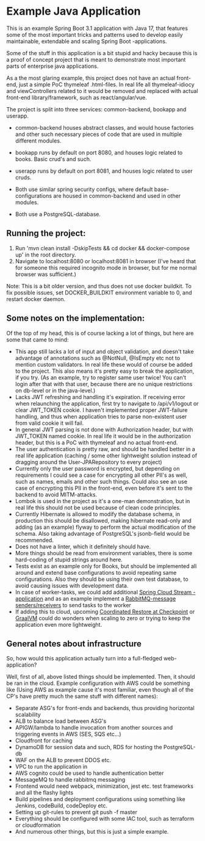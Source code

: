 # Example Java Application

This is an example Spring Boot 3.1 application with Java 17, that features some of the most important tricks and patterns used to develop easily maintainable, extendable and scaling Spring Boot -applications.

Some of the stuff in this application is a bit stupid and hacky because this is a proof of concept project that is meant to demonstrate most important parts of enterprise java applications.

As a the most glaring example, this project does not have an actual front-end, just a simple PoC thymeleaf .html-files. In real life all thymeleaf-idiocy and viewControllers related to it would be removed and replaced with actual front-end library/framework, such as react/angular/vue.

The project is split into three services: common-backend, bookapp and userapp.

- common-backend houses abstract classes, and would house factories and other such necessary pieces of code that are used in multiple different modules.
- bookapp runs by default on port 8080, and houses logic related to books. Basic crud's and such.
- userapp runs by default on port 8081, and houses logic related to user cruds.


- Both use similar spring security configs, where default base-configurations are housed in common-backend and used in other modules.
- Both use a PostgreSQL-database.

## Running the project:

1. Run 'mvn clean install -DskipTests && cd docker && docker-compose up' in the root directory.
2. Navigate to localhost:8080 or localhost:8081 in browser (I've heard that for someone this required incognito mode in browser, but for me normal browser was sufficient.)

Note: This is a bit older version, and thus does not use docker buildkit. To fix possible issues, set DOCKER_BUILDKIT environment variable to 0, and restart docker daemon.

## Some notes on the implementation:
Of the top of my head, this is of course lacking a lot of things, but here are some that came to mind:

- This app still lacks a lot of input and object validation, and doesn't take advantage of annotations such as @NotNull, @IsEmpty etc not to mention custom validators. In real life these would of course be added to the project. This also means it's pretty easy to break the application, if you try. (As an example, try to register same user twice! You can't login after that with that user, because there are no unique restrictions on db-level or in the java-level.)
- Lacks JWT refreshing and handling it's expiration. If receiving error when relaunching the application, first try to navigate to /api/v1/logout or clear JWT_TOKEN cookie. I haven't implemented proper JWT-failure handling, and thus when application tries to parse non-existent user from valid cookie it will fail.
- In general JWT parsing is not done with Authorization header, but with JWT_TOKEN named cookie. In real life it would be in the authorization header, but this is a PoC with thymeleaf and no actual front-end.
- The user authentication is pretty raw, and should be handled better in a real life application (caching / some other lightweight solution instead of dragging around the User-JPARepository to every project)
- Currently only the user password is encrypted, but depending on requirements I could see a case for encrypting all other PII's as well, such as names, emails and other such things. Could also see an use case of encrypting this PII in the front-end, even before it's sent to the backend to avoid MITM-attacks.
- Lombok is used in the project as it's a one-man demonstration, but in real life this should not be used because of clean code principles.
- Currently Hibernate is allowed to modify the database schema, in production this should be disallowed, making hibernate read-only and adding (as an example) flyway to perform the actual modification of the schema. Also taking advantage of PostgreSQL's jsonb-field would be recommended.
- Does not have a linter, which it definitely should have.
- More things should be read from environment variables, there is some hard-coding of stupid strings around here.
- Tests exist as an example only for Books, but should be implemented all around and extend base configurations to avoid repeating same configurations. Also they should be using their own test database, to avoid causing issues with development data.
- In case of worker-tasks, we could add additional [Spring Cloud Stream -application](https://spring.io/projects/spring-cloud-stream) and as an example implement a [RabbitMQ-message senders/receivers](https://spring.io/guides/gs/messaging-rabbitmq/) to send tasks to the worker
- If adding this to cloud, upcoming [Coordinated Restore at Checkpoint](https://github.com/CRaC/docs) or [GraalVM](https://www.graalvm.org/) could do wonders when scaling to zero or trying to keep the application even more lightweight.

## General notes about infrastructure

So, how would this application actually turn into a full-fledged web-application?

Well, first of all, above listed things should be implemented. Then, it should be ran in the cloud. Example configuration with AWS could be something like (Using AWS as example cause it's most familiar, even though all of the CP's have pretty much the same stuff with different names):

- Separate ASG's for front-ends and backends, thus providing horizontal scalability
- ALB to balance load between ASG's
- APIGW/lambda to handle invocation from another sources and triggering events in AWS (SES, SQS etc...)
- Cloudfront for caching
- DynamoDB for session data and such, RDS for hosting the PostgreSQL-db
- WAF on the ALB to prevent DDOS etc.
- VPC to run the application in
- AWS cognito could be used to handle authentication better
- MessageMQ to handle rabbitmq messaging
- Frontend would need webpack, minimization, jest etc. test frameworks and all the flashy lights
- Build pipelines and deployment configurations using something like Jenkins, codeBuild, codeDeploy etc.
- Setting up git-rules to prevent git push -f master
- Everything should be configured with some IAC tool, such as terraform or cloudformation
- And numerous other things, but this is just a simple example.
